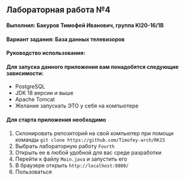 ## Лабораторная работа №4
#### Выполнил: Бакуров Тимофей Иванович, группа KI20-16/1B
#### Вариант задания: База данных телевизоров

#### Руководство использования:
#### Для запуска данного приложения вам понадобятся следующие зависимости:
* PostgreSQL
* JDK 18 версии и выше
* Apache Tomcat
* Желание запускать ЭТО у себя на компьютере
#### Для старта приложения необходимо 
1. Склонировать репозиторий на свой компьютер при помощи команды `git clone https://github.com/Timofey-arch/RKIS`
2. Выбрать лабораторную работу `Fourth`
3. Открыть ее в любой удобной для вас среде разработки
4. Перейти к файлу `Main.java` и запустить его
5. В браузере открыть `http://localhost:8080/`
6. Пользоваться